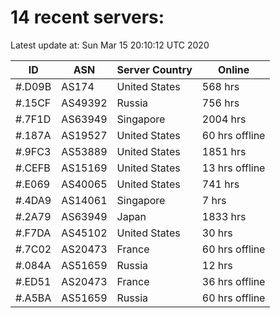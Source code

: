 # 14 recent servers:

Latest update at: Sun Mar 15 20:10:12 UTC 2020

| ID | ASN | Server Country | Online |
| -- | --- | -------------- | ------ |
| #.D09B | AS174 | United States | 568 hrs |
| #.15CF | AS49392 | Russia | 756 hrs |
| #.7F1D | AS63949 | Singapore | 2004 hrs |
| #.187A | AS19527 | United States | 60 hrs offline |
| #.9FC3 | AS53889 | United States | 1851 hrs |
| #.CEFB | AS15169 | United States | 13 hrs offline |
| #.E069 | AS40065 | United States | 741 hrs |
| #.4DA9 | AS14061 | Singapore | 7 hrs |
| #.2A79 | AS63949 | Japan | 1833 hrs |
| #.F7DA | AS45102 | United States | 30 hrs |
| #.7C02 | AS20473 | France | 60 hrs offline |
| #.084A | AS51659 | Russia | 12 hrs |
| #.ED51 | AS20473 | France | 36 hrs offline |
| #.A5BA | AS51659 | Russia | 60 hrs offline |

